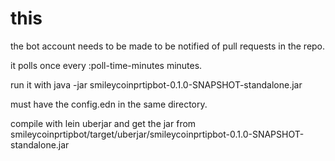 # this

the bot account needs to be made to be notified of pull requests in the repo.

it polls once every :poll-time-minutes minutes.

run it with java -jar smileycoinprtipbot-0.1.0-SNAPSHOT-standalone.jar

must have the config.edn in the same directory.

compile with lein uberjar and get the jar from smileycoinprtipbot/target/uberjar/smileycoinprtipbot-0.1.0-SNAPSHOT-standalone.jar

